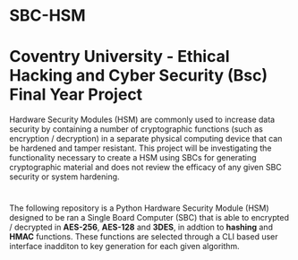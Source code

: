 # SBC-HSM
# Coventry University - Ethical Hacking and Cyber Security (Bsc) Final Year Project
Hardware Security Modules (HSM) are commonly used to increase data security by containing a number of cryptographic functions (such as encryption / decryption) in a separate physical computing device that can be hardened and tamper resistant.
This project will be investigating the functionality necessary to create a HSM using SBCs for generating cryptographic material and does not review the efficacy of any given SBC security or system hardening.
#
The following repository is a Python Hardware Security Module (HSM) designed to be ran a Single Board Computer (SBC) that is able to encrypted / decrypted in **AES-256**, **AES-128** and **3DES**, in addtion to **hashing** and **HMAC** functions. These functions are selected through a CLI based user interface inadditon to key generation for each given algorithm.

